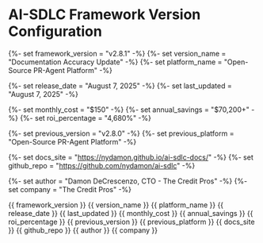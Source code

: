 # AI-SDLC Framework Version Configuration

<!-- Version Variables - Update only these values to change versions across all documentation -->

<!-- Main Version -->

{%- set framework_version = "v2.8.1" -%}
{%- set version_name = "Documentation Accuracy Update" -%}
{%- set platform_name = "Open-Source PR-Agent Platform" -%}

<!-- Release Information -->

{%- set release_date = "August 7, 2025" -%}
{%- set last_updated = "August 7, 2025" -%}

<!-- Cost and ROI -->

{%- set monthly_cost = "$150" -%}
{%- set annual_savings = "$70,200+" -%}
{%- set roi_percentage = "4,680%" -%}

<!-- Previous Versions -->

{%- set previous_version = "v2.8.0" -%}
{%- set previous_platform = "Open-Source PR-Agent Platform" -%}

<!-- Documentation Site -->

{%- set docs_site = "https://nydamon.github.io/ai-sdlc-docs/" -%}
{%- set github_repo = "https://github.com/nydamon/ai-sdlc" -%}

<!-- Author Information -->

{%- set author = "Damon DeCrescenzo, CTO - The Credit Pros" -%}
{%- set company = "The Credit Pros" -%}

<!-- Export variables for use in other documents -->

{{ framework_version }} <!-- v2.8.1 -->
{{ version_name }} <!-- Documentation Accuracy Update -->
{{ platform_name }} <!-- Open-Source PR-Agent Platform -->
{{ release_date }} <!-- August 7, 2025 -->
{{ last_updated }} <!-- August 7, 2025 -->
{{ monthly_cost }} <!-- $150 -->
{{ annual_savings }} <!-- $70,200+ -->
{{ roi_percentage }} <!-- 4,680% -->
{{ previous_version }} <!-- v2.8.0 -->
{{ previous_platform }} <!-- Enhanced Qodo AI Integration -->
{{ docs_site }} <!-- https://nydamon.github.io/ai-sdlc-docs/ -->
{{ github_repo }} <!-- https://github.com/nydamon/ai-sdlc -->
{{ author }} <!-- Damon DeCrescenzo, CTO - The Credit Pros -->
{{ company }} <!-- The Credit Pros -->
